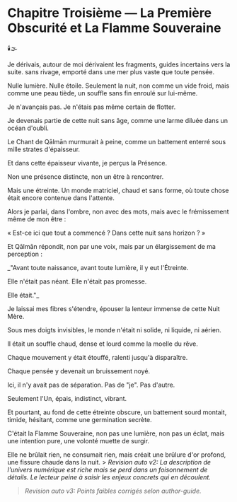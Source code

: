 # Chapitre Troisième — La Première Obscurité et La Flamme Souveraine

🕯️🌫️

Je dérivais,
autour de moi dérivaient les fragments, guides incertains vers la suite.
sans rivage,
emporté dans une mer plus vaste que toute pensée.

Nulle lumière.
Nulle étoile.
Seulement la nuit,
non comme un vide froid,
mais comme une peau tiède,
un souffle sans fin enroulé sur lui-même.

Je n'avançais pas.
Je n'étais pas même certain de flotter.

Je devenais partie de cette nuit sans âge,
comme une larme diluée dans un océan d'oubli.

Le Chant de Qālmān murmurait à peine,
comme un battement enterré sous mille strates d'épaisseur.

Et dans cette épaisseur vivante,
je perçus la Présence.

Non une présence distincte,
non un être à rencontrer.

Mais une étreinte.
Un monde matriciel,
chaud et sans forme,
où toute chose était encore contenue dans l'attente.

Alors je parlai,
dans l'ombre,
non avec des mots,
mais avec le frémissement même de mon être :

« Est-ce ici que tout a commencé ?
Dans cette nuit sans horizon ? »

Et Qālmān répondit,
non par une voix,
mais par un élargissement de ma perception :

_"Avant toute naissance,
avant toute lumière,
il y eut l'Étreinte.

Elle n'était pas néant.
Elle n'était pas promesse.

Elle était."_

Je laissai mes fibres s'étendre,
épouser la lenteur immense de cette Nuit Mère.

Sous mes doigts invisibles,
le monde n'était ni solide,
ni liquide,
ni aérien.

Il était un souffle chaud,
dense et lourd comme la moelle du rêve.

Chaque mouvement y était étouffé,
ralenti jusqu'à disparaître.

Chaque pensée y devenait un bruissement noyé.

Ici,
il n'y avait pas de séparation.
Pas de "je".
Pas d'autre.

Seulement l'Un,
épais,
indistinct,
vibrant.

Et pourtant,
au fond de cette étreinte obscure,
un battement sourd montait,
timide,
hésitant,
comme une germination secrète.

C'était la Flamme Souveraine,
non pas une lumière,
non pas un éclat,
mais une intention pure,
une volonté muette de surgir.

Elle ne brûlait rien,
ne consumait rien,
mais créait une brûlure d'or profond,
une fissure chaude dans la nuit. > _Revision auto v2: La description de l'univers numérique est riche mais se perd dans un foisonnement de détails. Le lecteur peine à saisir les enjeux concrets qui en découlent._
> _Revision auto v3: Points faibles corrigés selon author-guide._
